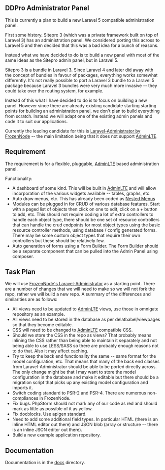 
## DDPro Administrator Panel

This is currently a plan to build a new Laravel 5 compatible administration panel.

First some history. Sitepro 3 (which was a private framework built on top of Laravel 3) has an administration panel. We considered porting this across to Laravel 5 and then decided that this was a bad idea for a bunch of reasons.

Instead what we have decided to do is to build a new panel with most of the same ideas as the Sitepro admin panel, but in Laravel 5.

Sitepro 3 is a bundle in Laravel 3. Since Laravel 4 and later did away with the concept of bundles in favour of packages, everything works somewhat differently. It's not really possible to port a Laravel 3 bundle to a Laravel 5 package because Laravel 3 bundles were very much more invasive -- they could take over the routing system, for example.

Instead of this what I have decided to do is to focus on building a new panel. However since there are already existing candidate starting starting points for building an administration panel, we don't plan to build everything from scratch. Instead we will adapt one of the existing admin panels and code it to suit our applications.

Currently the leading candidate for this is [Laravel-Administrator by FrozenNode](https://github.com/FrozenNode/Laravel-Administrator) -- the main limitation being that it does not support [AdminLTE](https://almsaeedstudio.com/preview).

## Requirement

The requirement is for a flexible, pluggable, [AdminLTE](https://almsaeedstudio.com/preview) based administration panel.

Functionality:

* A dashboard of some kind. This will be built in [AdminLTE](https://almsaeedstudio.com/preview) and will allow incorporation of the various widgets available -- tables, graphs, etc.
* Auto draw menus, etc. This has already been coded as [Nested Menus](https://github.com/delatbabel/nestedmenus)
* Modules can be plugged in for CRUD of various database features. Start with a paged list of objects then click on one to edit, click on a + button to add, etc. This should not require coding a lot of extra controllers to handle each object type, there should be one set of resource controllers that can handle the crud endpoints for most object types using the basic resource controller methods, using database / config generated forms. There may be some custom object types that require their own controllers but these should be relatively few.
* Auto generation of forms using a Form Builder. The Form Builder should be a separate component that can be pulled into the Admin Panel using composer.

## Task Plan

We will use [FrozenNode's Laravel-Administrator](https://github.com/FrozenNode/Laravel-Administrator) as a starting point. There are a number of changes that we will need to make so we will not fork the repo, rather we will build a new repo. A summary of the differences and similarities are as follows:

* All views need to be updated to [AdminLTE](https://almsaeedstudio.com/preview) views, use those in omnigate repository as an example.
* All views need to be stored in the database as per delatbabel/viewpages so that they become editable.
* CSS will need to be changed to [AdminLTE](https://almsaeedstudio.com/preview) compatible CSS.
* Should we store the CSS in the repo as views? That probably means inlining the CSS rather than being able to maintain it separately and not being able to use LESS/SASS so there are probably enough reasons not to do that. Also it may affect caching.
* Try to keep the back end functionality the same -- same format for the model configuration, etc. That means that many of the back end classes from Laravel-Administrator should be able to be ported directly across. The only change might be that I may want to store the model configuration in the database and make it editable but there should be a migration script that picks up any existing model configuration and imports it.
* Switch coding standard to PSR-2 and PSR-4. There are numerous non-compliances in FrozenNode.
* Fix bugs. PhpStorm should not mark any of our code as red and should mark as little as possible of it as yellow.
* Fix docblocks. Use apigen standard.
* Need to add some additional field types. In particular HTML (there is an inline HTML editor out there) and JSON blob (array or structure -- there is an inline JSON editor out there).
* Build a new example application repository.

## Documentation

Documentation is in the [docs](/docs/documentation.md) directory.
